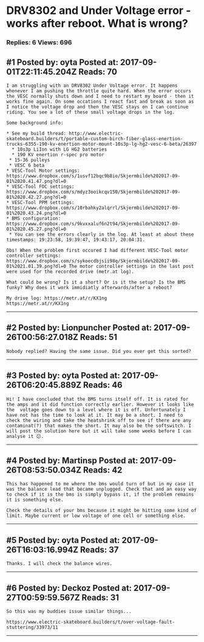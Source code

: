 # DRV8302 and Under Voltage error - works after reboot. What is wrong?

### Replies: 6 Views: 696

## \#1 Posted by: oyta Posted at: 2017-09-01T22:11:45.204Z Reads: 70

```
I am struggling with an DRV8302 Under Voltage error. It happens whenever I am pushing the throttle quite hard. When the error occurs the VESC normally shuts down and I need to restart my board - then it works fine again. On some occations I react fast and break as soon as I notice the voltage drop and then the VESC stays on I can continue riding. You see a lot of these small voltage drops in the log. 

Some background info:

* See my build thread: http://www.electric-skateboard.builders/t/portable-custom-birch-fiber-glass-enertion-trucks-6355-190-kv-enertion-motor-mount-10s3p-lg-hg2-vesc-6-beta/26397
  * 10s3p LiIon with LG HG2 batteries
  * 190 KV enertion r-spec pro motor
 * 15-36 pulleys
 * VESC 6 beta 
* VESC-Tool Motor settings: https://www.dropbox.com/s/1usvf12bqc9b8io/Skjermbilde%202017-09-01%2020.41.47.png?dl=0
* VESC-Tool FOC settings: https://www.dropbox.com/s/mdyz3ooikcqv150/Skjermbilde%202017-09-01%2020.42.27.png?dl=0
* VESC-Tool PPM settings: https://www.dropbox.com/s/10rbahky2alqrrl/Skjermbilde%202017-09-01%2020.43.24.png?dl=0
* BMS configuration: https://www.dropbox.com/s/9kvxxaluf6n2t94/Skjermbilde%202017-09-01%2020.45.27.png?dl=0
 * You can see the errors clearly in the log. At least at about these timestamps: 19:23:58, 19:39:47, 19:43:17, 20:04:31.

Obs! When the problem first occured I had different VESC-Tool motor controller settings: https://www.dropbox.com/s/sykoecdbjsii98q/Skjermbilde%202017-09-01%2021.01.39.png?dl=0 The motor controller settings in the last post were used for the recorded drive (metr.at log).

What could be wrong? Is it a short? Or is it the setup? Is the BMS funky? Why does it work immidiatly afterwards/after a reboot?

My drive log: https://metr.at/r/KX1ng
https://metr.at/r/KX1ng
```

---
## \#2 Posted by: Lionpuncher Posted at: 2017-09-26T00:56:27.018Z Reads: 51

```
Nobody replied? Having the same issue. Did you ever get this sorted?
```

---
## \#3 Posted by: oyta Posted at: 2017-09-26T06:20:45.889Z Reads: 46

```
Hi! I have concluded that the BMS turns itself off. It is rated for the amps and it did function correctly earlier. However it looks like the  voltage goes down to a level where it is off. Unfortunately I have not has the time to look at it. It may be a short. I need to check the wiring and take the heatshrink off to see if there are any contaminat(?) that makes the short. It may also be the softswitch. I will post the solution here but it will take some weeks before I can analyse it 😕.
```

---
## \#4 Posted by: Martinsp Posted at: 2017-09-26T08:53:50.034Z Reads: 42

```
This has happened to me where the bms would turn of but in my case it was the balance lead that became unplugged. Check that and an easy way to check if it is the bms is simply bypass it, if the problem remains it is something else.

Check the details of your bms because it might be hitting some kind of limit. Maybe current or low voltage of one cell or something else.
```

---
## \#5 Posted by: oyta Posted at: 2017-09-26T16:03:16.994Z Reads: 37

```
Thanks. I will check the balance wires.
```

---
## \#6 Posted by: Deckoz Posted at: 2017-09-27T00:59:59.567Z Reads: 31

```
So this was my buddies issue similar things...

https://www.electric-skateboard.builders/t/over-voltage-fault-stuttering/33973/11
```

---
